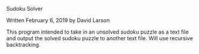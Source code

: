 Sudoku Solver

Written February 6, 2019 by David Larson

This program intended to take in an unsolved sudoku puzzle as a text file and output the solved sudoku puzzle
to another text file. Will use recursive backtracking.
